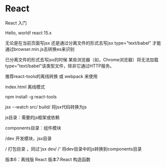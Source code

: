 # React
React 入门

Hello, world!
react 15.x

无论是在当前页面写jsx 还是通过分离文件的形式去写jsx
type="text/babel" 才能通过browser.min.js去转换es来识别

已分离文件的形式去写jsx的时候
某些浏览器（如，Chrome浏览器）将无法加载 type="text/babel"该类型文件，除非它通过HTTP服务。


推荐react-tools的离线转换 或 webpack 来使用



index.html
离线模式

npm install -g react-tools

jsx --watch src/ build/  将jsx代码转换为js


js目录：需要的js框架或依赖

components目录：组件模块

  /dev 开发模块，jsx目录

  / 打包目录 ，同过'jsx dev/ /' 将dev目录中的js转换到components目录

版本6：离线版 React
版本7:React 构造函数
